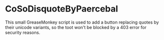 # CoSoDisquoteByPaercebal
This small GreaseMonkey script is used to add a button replacing quotes by their unicode variants, so the toot won't be blocked by a 403 error for security reasons.
